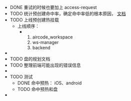 - DONE 重试的时候也要加上 access-request
- TODO 统计预创建命中率，确定命中率低的根本原因， [文档](https://bytedance.feishu.cn/docx/GKBydT1oQoybFuxNIbDcZ8yCnLh)
- TODO 上线预创建热挂载
	- 上线顺序：
		- 1. aircode_workspace
		  2. ws-manager
		  3. backend
-
- TODO 盘的规划文档
- TODO 整理前端可能出现的错误信息
-
- TODO 测试
	- DONE 命中预热： iOS、android
	- TODO 命中预热和盘
-